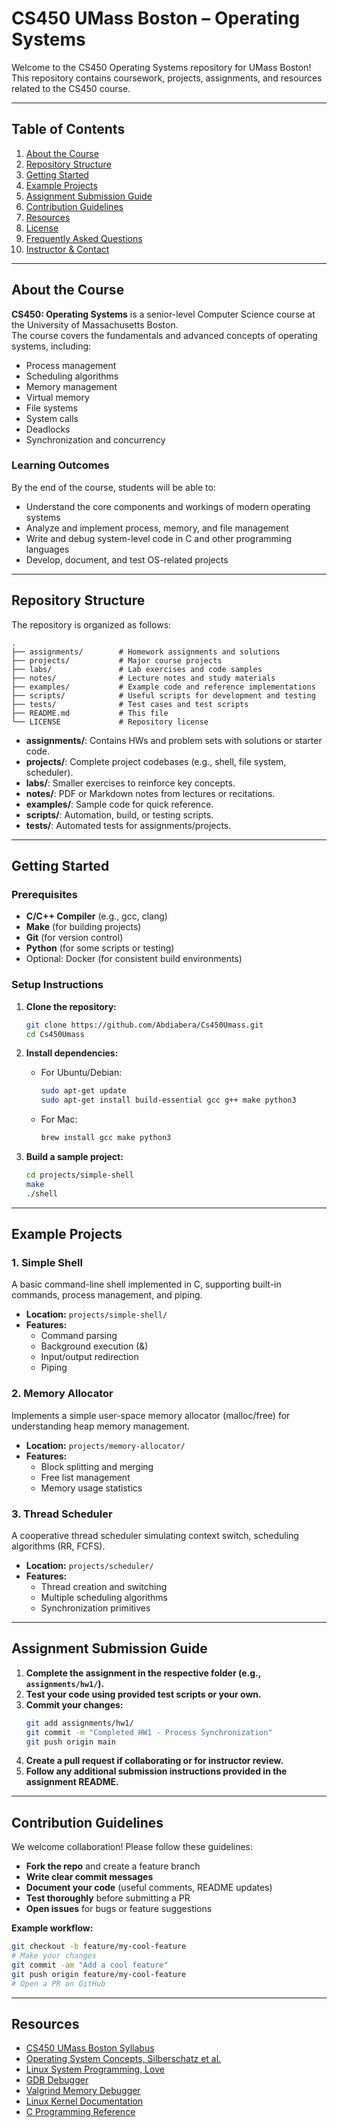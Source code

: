 # CS450 UMass Boston – Operating Systems

Welcome to the CS450 Operating Systems repository for UMass Boston! This repository contains coursework, projects, assignments, and resources related to the CS450 course.

---

## Table of Contents

1. [About the Course](#about-the-course)
2. [Repository Structure](#repository-structure)
3. [Getting Started](#getting-started)
4. [Example Projects](#example-projects)
5. [Assignment Submission Guide](#assignment-submission-guide)
6. [Contribution Guidelines](#contribution-guidelines)
7. [Resources](#resources)
8. [License](#license)
9. [Frequently Asked Questions](#frequently-asked-questions)
10. [Instructor & Contact](#instructor--contact)

---

## About the Course

**CS450: Operating Systems** is a senior-level Computer Science course at the University of Massachusetts Boston.  
The course covers the fundamentals and advanced concepts of operating systems, including:
- Process management
- Scheduling algorithms
- Memory management
- Virtual memory
- File systems
- System calls
- Deadlocks
- Synchronization and concurrency

### Learning Outcomes

By the end of the course, students will be able to:
- Understand the core components and workings of modern operating systems
- Analyze and implement process, memory, and file management
- Write and debug system-level code in C and other programming languages
- Develop, document, and test OS-related projects

---

## Repository Structure

The repository is organized as follows:

```
.
├── assignments/        # Homework assignments and solutions
├── projects/           # Major course projects
├── labs/               # Lab exercises and code samples
├── notes/              # Lecture notes and study materials
├── examples/           # Example code and reference implementations
├── scripts/            # Useful scripts for development and testing
├── tests/              # Test cases and test scripts
├── README.md           # This file
└── LICENSE             # Repository license
```

- **assignments/**: Contains HWs and problem sets with solutions or starter code.
- **projects/**: Complete project codebases (e.g., shell, file system, scheduler).
- **labs/**: Smaller exercises to reinforce key concepts.
- **notes/**: PDF or Markdown notes from lectures or recitations.
- **examples/**: Sample code for quick reference.
- **scripts/**: Automation, build, or testing scripts.
- **tests/**: Automated tests for assignments/projects.

---

## Getting Started

### Prerequisites

- **C/C++ Compiler** (e.g., gcc, clang)
- **Make** (for building projects)
- **Git** (for version control)
- **Python** (for some scripts or testing)
- Optional: Docker (for consistent build environments)

### Setup Instructions

1. **Clone the repository:**
   ```bash
   git clone https://github.com/Abdiabera/Cs450Umass.git
   cd Cs450Umass
   ```

2. **Install dependencies:**
   - For Ubuntu/Debian:
     ```bash
     sudo apt-get update
     sudo apt-get install build-essential gcc g++ make python3
     ```
   - For Mac:
     ```bash
     brew install gcc make python3
     ```

3. **Build a sample project:**
   ```bash
   cd projects/simple-shell
   make
   ./shell
   ```

---

## Example Projects

### 1. Simple Shell

A basic command-line shell implemented in C, supporting built-in commands, process management, and piping.

- **Location:** `projects/simple-shell/`
- **Features:**
  - Command parsing
  - Background execution (&)
  - Input/output redirection
  - Piping

### 2. Memory Allocator

Implements a simple user-space memory allocator (malloc/free) for understanding heap memory management.

- **Location:** `projects/memory-allocator/`
- **Features:**
  - Block splitting and merging
  - Free list management
  - Memory usage statistics

### 3. Thread Scheduler

A cooperative thread scheduler simulating context switch, scheduling algorithms (RR, FCFS).

- **Location:** `projects/scheduler/`
- **Features:**
  - Thread creation and switching
  - Multiple scheduling algorithms
  - Synchronization primitives

---

## Assignment Submission Guide

1. **Complete the assignment in the respective folder (e.g., `assignments/hw1/`).**
2. **Test your code using provided test scripts or your own.**
3. **Commit your changes:**
   ```bash
   git add assignments/hw1/
   git commit -m "Completed HW1 - Process Synchronization"
   git push origin main
   ```
4. **Create a pull request if collaborating or for instructor review.**
5. **Follow any additional submission instructions provided in the assignment README.**

---

## Contribution Guidelines

We welcome collaboration! Please follow these guidelines:

- **Fork the repo** and create a feature branch
- **Write clear commit messages**
- **Document your code** (useful comments, README updates)
- **Test thoroughly** before submitting a PR
- **Open issues** for bugs or feature suggestions

**Example workflow:**
```bash
git checkout -b feature/my-cool-feature
# Make your changes
git commit -am "Add a cool feature"
git push origin feature/my-cool-feature
# Open a PR on GitHub
```

---

## Resources

- [CS450 UMass Boston Syllabus](https://cs.umb.edu/~smaurer/courses/cs450/syllabus.html)
- [Operating System Concepts, Silberschatz et al.](https://os-book.com/)
- [Linux System Programming, Love](https://nostarch.com/linuxsystemprogramming2)
- [GDB Debugger](https://www.gnu.org/software/gdb/)
- [Valgrind Memory Debugger](http://valgrind.org/)
- [Linux Kernel Documentation](https://www.kernel.org/doc/html/latest/)
- [C Programming Reference](https://devdocs.io/c/)
